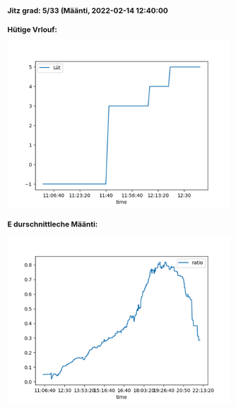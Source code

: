### Jitz grad: 5/33 (Määnti, 2022-02-14 12:40:00

### Hütige Vrlouf:
![Graph](Today.png)

### E durschnittleche Määnti:
![Graph](Määnti.png)